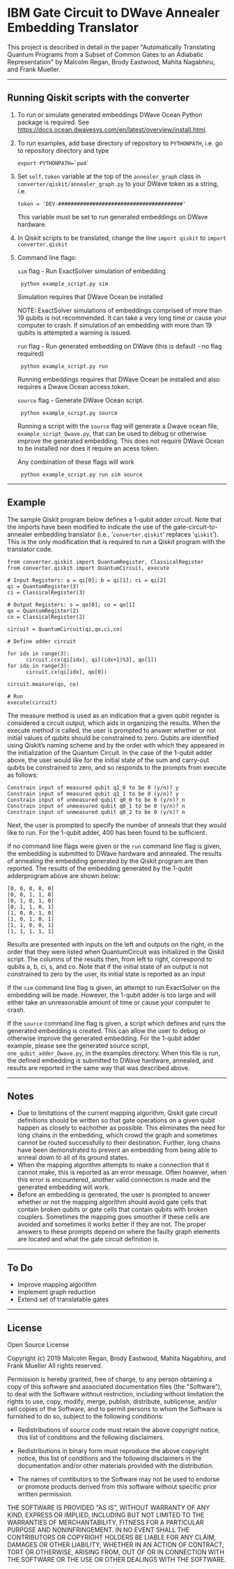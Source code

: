 # IBM Gate Circuit to DWave Annealer Embedding Translator

This project is described in detail in the paper "Automatically Translating Quantum Programs from a Subset of Common Gates to an Adiabatic Representation" by Malcolm Regan, Brody Eastwood, Mahita Nagabhiru, and Frank Mueller.

-----------------------------------------------------------------------------

## Running Qiskit scripts with the converter

1) To run or simulate generated embeddings DWave Ocean Python package is required. See https://docs.ocean.dwavesys.com/en/latest/overview/install.html.

2) To run examples, add base directory of repository to ```PYTHONPATH```, i.e. go to repository directory and type

      ```export PYTHONPATH=`pwd` ```

3) Set ```self.token``` variable at the top of the ```annealer_graph``` class in ```converter/qiskit/annealer_graph.py``` to your DWave token as a string, i.e.

      ```token = 'DEV-########################################'```

      This variable must be set to run generated embeddings on DWave hardware.

4) In Qiskit scripts to be translated, change the line ```import qiskit``` to ```import converter.qiskit```


5) Command line flags:

      ```sim``` flag - Run ExactSolver simulation of embedding
        
        python example_script.py sim
     
      Simulation requires that DWave Ocean be installed
     
      NOTE: ExactSolver simulations of embeddings comprised of more than 19 qubits is not recommended. It can take a very long time or cause your computer to crash. If simulation of an embedding with more than 19 qubits is attempted a warning is issued.
     
      ```run``` flag - Run generated embedding on DWave (this is default - no flag required) 
        
        python example_script.py run
      
      Running embeddings requires that DWave Ocean be installed and also requires a Dwave Ocean access token. 
      
      ```source``` flag -  Generate DWave Ocean script.
        
        python example_script.py source
       
      Running a script with the ```source``` flag will generate a Dwave ocean file, ```example_script_Dwave.py```, that can be used to debug or otherwise improve the generated embedding. This does not require DWave Ocean to be installed nor does it require an acess token.
        
      Any combination of these flags will work 
        
        python example_script.py run sim source


-----------------------------------------------------------------------------

## Example

The  sample  Qiskit  program  below  defines  a  1-qubit  adder  circuit.  Note  that  the  imports  have  been  modified  to  indicate  the  use of the gate-circuit-to-annealer embedding translator (i.e., ’```converter.qiskit```’ replaces ’```qiskit```’). This is the only modification that is required to run a Qiskit program with the translator code.


```
from converter.qiskit import QuantumRegister, ClassicalRegister
from converter.qiskit import QuantumCircuit, execute

# Input Registers: a = qi[0]; b = qi[1]; ci = qi[2]
qi = QuantumRegister(3)
ci = ClassicalRegister(3)

# Output Registers: s = qo[0]; co = qo[1]
qo = QuantumRegister(2)
co = ClassicalRegister(2)

circuit = QuantumCircuit(qi,qo,ci,co)

# Define adder circuit

for idx in range(3):
      circuit.ccx(qi[idx], qi[(idx+1)%3], qo[1])
for idx in range(3):
      circuit.cx(qi[idx], qo[0])

circuit.measure(qo, co)

# Run
execute(circuit)
```

The measure method is used as an indication that a given qubit register is considered a circuit output, which aids in organizing the results. When  the execute method  is called,  the  user  is  prompted  to  answer  whether  or  not  initial  values  of  qubits should be constrained to zero. Qubits are identified using Qiskit’s naming scheme and by the order with which they appeared in the initialization of the Quantum Circuit. In the case of the 1-qubit adder above, the user would like for the initial state of the sum and carry-out qubits be constrained to zero, and so responds to the prompts from execute as follows:

```
Constrain input of measured qubit q1_0 to be 0 (y/n)? y
Constrain input of measured qubit q1_1 to be 0 (y/n)? y
Constrain input of unmeasured qubit q0_0 to be 0 (y/n)? n
Constrain input of unmeasured qubit q0_1 to be 0 (y/n)? n
Constrain input of unmeasured qubit q0_2 to be 0 (y/n)? n
```

Next, the user is prompted to specify the number of anneals that they would like to run. For the 1-qubit adder, 400 has been found to be sufficient.

If no command line flags were given or the ```run``` command line flag is given, the embedding is submitted to DWave hardware and annealed. The  results  of  annealing  the  embedding  generated  by  the  Qiskit  program are then reported. The results of the embedding generated by the 1-qubit adderprogram above are shown below:

```
[0, 0, 0, 0, 0]
[0, 0, 1, 1, 0]
[0, 1, 0, 1, 0]
[0, 1, 1, 0, 1]
[1, 0, 0, 1, 0]
[1, 0, 1, 0, 1]
[1, 1, 0, 0, 1]
[1, 1, 1, 1, 1]
```

Results are presented with inputs on the left and outputs on the right, in the order that they were listed when QuantumCircuit was initialized in the Qiskit script. The columns of the results then, from left to right, correspond to qubits a, b, ci, s, and co. Note that if the initial state of an output is not constrained to zero by the user, its initial state is reported as an input

If the ```sim``` command line flag is given, an attempt to run ExactSolver on the embedding will be made. However, the 1-qubit adder is too large and will either take an unreasonable amount of time or cause your computer to crash.

If the ```source``` command line flag is given, a script which defines and runs the generated embedding is created. This can allow the user to debug or otherwise improve the generated embedding. For the 1-qubit adder example, please see the generated source script, ```one_qubit_adder_Dwave.py```, in the examples directory. When this file is run, the defined embedding is submitted to DWave hardware, annealed, and results are reported in the same way that was described above.

-----------------------------------------------------------------------------

## Notes

- Due to limitations of the current mapping algorithm, Qiskit gate circuit definitions should be written so that gate operations on a given qubit happen as closely to eachother as possible. This eliminates the need for long chains in the embedding, which crowd the graph and sometimes cannot be routed successfully to their destination. Further, long chains have been demonstrated to prevent an embedding from being able to anneal down to all of its ground states.
- When the mapping algorithm attempts to make a connection that it cannot make, this is reported as an error message. Often however, when this error is encountered, another valid connection is made and the generated embedding will work.
- Before an embedding is generated, the user is prompted to answer whether or not the mapping algorithm should avoid gate cells that contain broken qubits or gate cells that contain qubits with broken couplers. Sometimes the mapping goes smoother if these cells are avoided and sometimes it works better if they are not. The proper answers to these prompts depend on where the faulty graph elements are located and what the gate circuit definition is. 

-----------------------------------------------------------------------------

## To Do

- Improve mapping algorithm
- Implement graph reduction
- Extend set of translatable gates

-----------------------------------------------------------------------------

## License

Open Source License

Copyright (c) 2019 Malcolm Regan, Brody Eastwood, Mahita Nagabhiru, and Frank Mueller
All rights reserved.

Permission is hereby granted, free of charge, to any person obtaining a copy of
this software and associated documentation files (the "Software"), to deal with
the Software without restriction, including without limitation the rights to
use, copy, modify, merge, publish, distribute, sublicense, and/or sell copies
of the Software, and to permit persons to whom the Software is furnished to do
so, subject to the following conditions:

  * Redistributions of source code must retain the above copyright notice,
    this list of conditions and the following disclaimers.

  * Redistributions in binary form must reproduce the above copyright notice,
    this list of conditions and the following disclaimers in the
    documentation and/or other materials provided with the distribution.

  * The names of contibutors to the Software may not be used to
    endorse or promote products derived from this software without specific
    prior written permission.

THE SOFTWARE IS PROVIDED "AS IS", WITHOUT WARRANTY OF ANY KIND, EXPRESS OR
IMPLIED, INCLUDING BUT NOT LIMITED TO THE WARRANTIES OF MERCHANTABILITY, FITNESS
FOR A PARTICULAR PURPOSE AND NONINFRINGEMENT.  IN NO EVENT SHALL THE
CONTRIBUTORS OR COPYRIGHT HOLDERS BE LIABLE FOR ANY CLAIM, DAMAGES OR OTHER
LIABILITY, WHETHER IN AN ACTION OF CONTRACT, TORT OR OTHERWISE, ARISING FROM,
OUT OF OR IN CONNECTION WITH THE SOFTWARE OR THE USE OR OTHER DEALINGS WITH THE
SOFTWARE.
